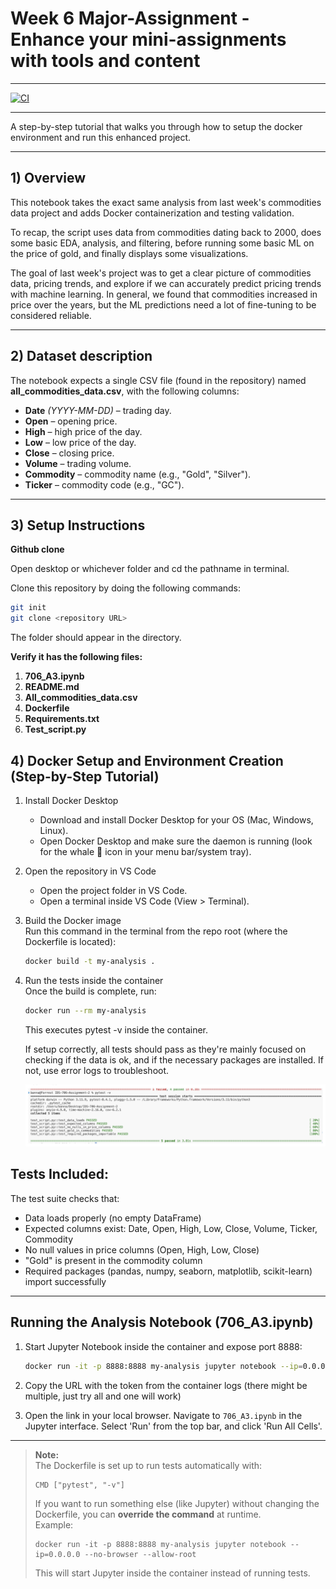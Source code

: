 # Week 6 Major-Assignment - Enhance your mini-assignments with tools and content
---

[![CI](https://github.com/ngnk/IDS-706-Assignment-3/actions/workflows/main.yml/badge.svg)](https://github.com/ngnk/IDS-706-Assignment-3/actions/workflows/main.yml)

---
A step-by-step tutorial that walks you through how to setup the docker environment and run this enhanced project.

---

## 1) Overview

This notebook takes the exact same analysis from last week's commodities data project and adds Docker containerization and testing validation. 

To recap, the script uses data from commodities dating back to 2000, does some basic EDA, analysis, and filtering, before running some basic ML on the price of gold, and finally displays some visualizations.

The goal of last week's project was to get a clear picture of commodities data, pricing trends, and explore if we can accurately predict pricing trends with machine learning. In general, we found that commodities increased in price over the years, but the ML predictions need a lot of fine-tuning to be considered reliable.

---

## 2) Dataset description

The notebook expects a single CSV file (found in the repository) named **all_commodities_data.csv**, with the following columns:

- **Date** *(YYYY-MM-DD)* – trading day.
- **Open** – opening price.
- **High** – high price of the day.
- **Low** – low price of the day.
- **Close** – closing price.
- **Volume** – trading volume.
- **Commodity** – commodity name (e.g., "Gold", "Silver").
- **Ticker** – commodity code (e.g., "GC").

---

## 3) Setup Instructions

**Github clone**

Open desktop or whichever folder and cd the pathname in terminal.

Clone this repository by doing the following commands:
```bash
git init
git clone <repository URL>
```

The folder should appear in the directory.

**Verify it has the following files:**

1. **706_A3.ipynb**
2. **README.md**
3. **All_commodities_data.csv**
4. **Dockerfile**
5. **Requirements.txt**
6. **Test_script.py**

## 4) Docker Setup and Environment Creation (Step-by-Step Tutorial)

1. Install Docker Desktop  
   - Download and install Docker Desktop for your OS (Mac, Windows, Linux).  
   - Open Docker Desktop and make sure the daemon is running (look for the whale 🐳 icon in your menu bar/system tray).  

2. Open the repository in VS Code  
   - Open the project folder in VS Code.  
   - Open a terminal inside VS Code (View > Terminal).  

3. Build the Docker image  
   Run this command in the terminal from the repo root (where the Dockerfile is located):

   ```bash
   docker build -t my-analysis .
   ```

5. Run the tests inside the container  
   Once the build is complete, run:

   ```bash 
   docker run --rm my-analysis
   ```
     
   This executes pytest -v inside the container.

   If setup correctly, all tests should pass as they're mainly focused on checking if the data is ok, and if the necessary packages are installed. If not, use error logs to troubleshoot.

   ![Succesful Tests](passed_test.png)

## Tests Included:

The test suite checks that:  
- Data loads properly (no empty DataFrame)  
- Expected columns exist: Date, Open, High, Low, Close, Volume, Ticker, Commodity  
- No null values in price columns (Open, High, Low, Close)  
- "Gold" is present in the commodity column  
- Required packages (pandas, numpy, seaborn, matplotlib, scikit-learn) import successfully  

---

## Running the Analysis Notebook (706_A3.ipynb)

1. Start Jupyter Notebook inside the container and expose port 8888:

   ```bash 
   docker run -it -p 8888:8888 my-analysis jupyter notebook --ip=0.0.0.0 --no-browser --allow-root
   ```

2. Copy the URL with the token from the container logs (there might be multiple, just try all and one will work)

3. Open the link in your local browser. Navigate to `706_A3.ipynb` in the Jupyter interface. Select 'Run' from the top bar, and click 'Run All Cells'.

---

> **Note:**  
> The Dockerfile is set up to run tests automatically with:
> ```
> CMD ["pytest", "-v"]
> ```
> If you want to run something else (like Jupyter) without changing the Dockerfile, you can **override the command** at runtime.  
> Example:  
> ```
> docker run -it -p 8888:8888 my-analysis jupyter notebook --ip=0.0.0.0 --no-browser --allow-root
> ```
> This will start Jupyter inside the container instead of running tests.

